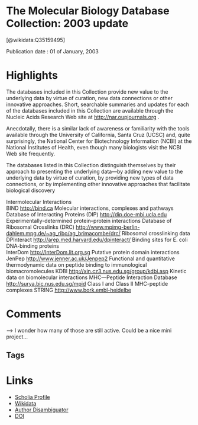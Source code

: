 
The Molecular Biology Database Collection: 2003 update
======================================================
  
  [@wikidata:Q35159495]  
  
Publication date : 01 of January, 2003  

# Highlights
 The databases included in this Collection provide new value to the underlying data by virtue of curation, new data connections or other innovative approaches. Short, searchable summaries and updates for each of the databases included in this Collection are available through the Nucleic Acids Research Web site at http://nar.oupjournals.org .


 Anecdotally, there is a similar lack of awareness or familiarity with the tools available through the University of California, Santa Cruz (UCSC) and, quite surprisingly, the National Center for Biotechnology Information (NCBI) at the National Institutes of Health, even though many biologists visit the NCBI Web site frequently.


The databases listed in this Collection distinguish themselves by their approach to presenting the underlying data—by adding new value to the underlying data by virtue of curation, by providing new types of data connections, or by implementing other innovative approaches that facilitate biological discovery

Intermolecular Interactions 	 	 
BIND 	http://bind.ca 	Molecular interactions, complexes and pathways 
Database of Interacting Proteins (DIP) 	http://dip.doe-mbi.ucla.edu 	Experimentally-determined protein–protein interactions 
Database of Ribosomal Crosslinks (DRC) 	http://www.mpimg-berlin-dahlem.mpg.de/~ag_ribo/ag_brimacombe/drc/ 	Ribosomal crosslinking data 
DPInteract 	http://arep.med.harvard.edu/dpinteract/ 	Binding sites for E. coli DNA-binding proteins  
InterDom 	http://InterDom.lit.org.sg 	Putative protein domain interactions 
JenPep 	http://www.jenner.ac.uk/Jenpep2 	Functional and quantitative thermodynamic data on peptide binding to immunological biomacromolecules 
KDBI 	http://xin.cz3.nus.edu.sg/group/kdbi.asp 	Kinetic data on biomolecular interactions 
MHC—Peptide Interaction Database 	http://surya.bic.nus.edu.sg/mpid 	Class I and Class II MHC-peptide complexes 
STRING 	http://www.bork.embl-heidelbe
# Comments
--> I wonder how many of those are still active. Could be a nice mini project...
## Tags

# Links
  
 * [Scholia Profile](https://scholia.toolforge.org/work/Q35159495)  
 * [Wikidata](https://www.wikidata.org/wiki/Q35159495)  
 * [Author Disambiguator](https://author-disambiguator.toolforge.org/work_item_oauth.php?id=Q35159495&batch_id=&match=1&author_list_id=&doit=Get+author+links+for+work)  
 * [DOI](https://doi.org/10.1093/NAR/GKG120)  
